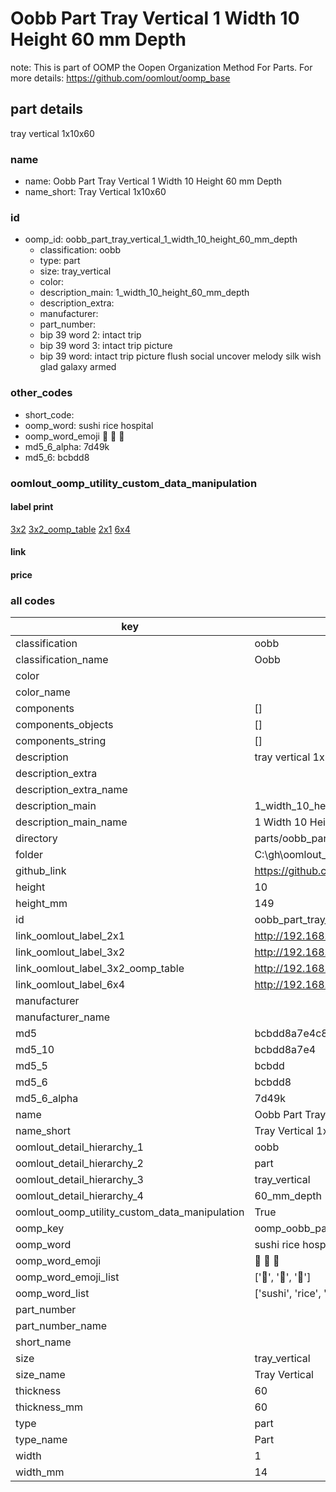 # Oobb Part Tray Vertical 1 Width 10 Height 60 mm Depth  

note: This is part of OOMP the Oopen Organization Method For Parts. For more details: https://github.com/oomlout/oomp_base

##  part details
  



tray vertical 1x10x60



### name
* name: Oobb Part Tray Vertical 1 Width 10 Height 60 mm Depth
* name_short: Tray Vertical 1x10x60 
### id
* oomp_id: oobb_part_tray_vertical_1_width_10_height_60_mm_depth
  * classification: oobb
  * type: part
  * size: tray_vertical
  * color: 
  * description_main: 1_width_10_height_60_mm_depth
  * description_extra: 
  * manufacturer: 
  * part_number: 
  * bip 39 word 2: intact trip
  * bip 39 word 3: intact trip picture
  * bip 39 word: intact trip picture flush social uncover melody silk wish glad galaxy armed

### other_codes
* short_code: 
* oomp_word: sushi rice hospital
* oomp_word_emoji :sushi: :rice: :hospital:
* md5_6_alpha: 7d49k
* md5_6: bcbdd8






### oomlout_oomp_utility_custom_data_manipulation
#### label print
[3x2](http://192.168.1.245:1112/?label=oomp%207d49k)
[3x2_oomp_table](http://192.168.1.108:1112/?label=oomp%207d49k)
[2x1](http://192.168.1.242:1112/?label=oomp%207d49k)
[6x4](http://192.168.1.55:1112/?label=oomp%207d49k)    

#### link

                              

#### price







### all codes 
| key | value |  
| --- | --- |  
| classification | oobb |  
| classification_name | Oobb |  
| color |  |  
| color_name |  |  
| components | [] |  
| components_objects | [] |  
| components_string | [] |  
| description | tray vertical 1x10x60 |  
| description_extra |  |  
| description_extra_name |  |  
| description_main | 1_width_10_height_60_mm_depth |  
| description_main_name | 1 Width 10 Height 60 mm Depth |  
| directory | parts/oobb_part_tray_vertical_1_width_10_height_60_mm_depth |  
| folder | C:\gh\oomlout_oobb_version_4_generated_parts\parts\oobb_part_tray_vertical_1_width_10_height_60_mm_depth |  
| github_link | https://github.com/oomlout/oomlout_oomp_part_src/tree/main/parts/oobb_part_tray_vertical_1_width_10_height_60_mm_depth |  
| height | 10 |  
| height_mm | 149 |  
| id | oobb_part_tray_vertical_1_width_10_height_60_mm_depth |  
| link_oomlout_label_2x1 | http://192.168.1.242:1112/?label=oomp%207d49k |  
| link_oomlout_label_3x2 | http://192.168.1.245:1112/?label=oomp%207d49k |  
| link_oomlout_label_3x2_oomp_table | http://192.168.1.108:1112/?label=oomp%207d49k |  
| link_oomlout_label_6x4 | http://192.168.1.55:1112/?label=oomp%207d49k |  
| manufacturer |  |  
| manufacturer_name |  |  
| md5 | bcbdd8a7e4c89153b2e6f59d48ba33ac |  
| md5_10 | bcbdd8a7e4 |  
| md5_5 | bcbdd |  
| md5_6 | bcbdd8 |  
| md5_6_alpha | 7d49k |  
| name | Oobb Part Tray Vertical 1 Width 10 Height 60 mm Depth |  
| name_short | Tray Vertical 1x10x60  |  
| oomlout_detail_hierarchy_1 | oobb |  
| oomlout_detail_hierarchy_2 | part |  
| oomlout_detail_hierarchy_3 | tray_vertical |  
| oomlout_detail_hierarchy_4 | 60_mm_depth |  
| oomlout_oomp_utility_custom_data_manipulation | True |  
| oomp_key | oomp_oobb_part_tray_vertical_1_width_10_height_60_mm_depth |  
| oomp_word | sushi rice hospital |  
| oomp_word_emoji | :sushi: :rice: :hospital: |  
| oomp_word_emoji_list | [':sushi:', ':rice:', ':hospital:'] |  
| oomp_word_list | ['sushi', 'rice', 'hospital'] |  
| part_number |  |  
| part_number_name |  |  
| short_name |  |  
| size | tray_vertical |  
| size_name | Tray Vertical |  
| thickness | 60 |  
| thickness_mm | 60 |  
| type | part |  
| type_name | Part |  
| width | 1 |  
| width_mm | 14 |  
